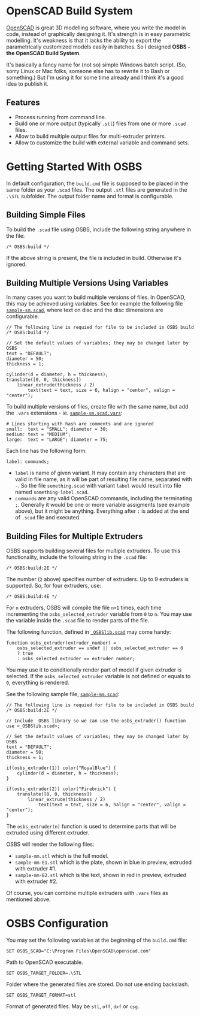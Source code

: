 # OpenSCAD Build System

[OpenSCAD](https://www.openscad.org/) is great 3D modelling software, where you write the model in code, instead of graphically designing it. It's strength is in easy parametric modelling. It's weakness is that it lacks the ability to export the parametrically customized models easily in batches. So I designed **OSBS - the OpenSCAD Build System**.

It's basically a fancy name for (not so) simple Windows batch script. (So, sorry Linux or Mac folks, someone else has to rewrite it to Bash or something.) But I'm using it for some time already and I think it's a good idea to publish it.

## Features

* Process running from command line.
* Build one or more output (typically `.stl`) files from one or more `.scad` files.
* Allow to build multiple output files for multi-extruder printers.
* Allow to customize the build with external variable and command sets.

# Getting Started With OSBS

In default configuration, the `build.cmd` file is supposed to be placed in the same folder as your `.scad` files. The output `.stl` files are generated in the `.\STL` subfolder. The output folder name and format is configurable.

## Building Simple Files

To build the `.scad` file using OSBS, include the following string anywhere in the file:

```
/* OSBS:build */
```

If the above string is present, the file is included in build. Otherwise it's ignored.

## Building Multiple Versions Using Variables

In many cases you want to build multiple versions of files. In OpenSCAD, this may be achieved using variables. See for example the following file [`sample-sm.scad`](sample-sm.scad), where text on disc and the disc dimensions are configurable:

```
// The following line is requied for file to be included in OSBS build
/* OSBS:build */

// Set the default values of variables; they may be changed later by OSBS
text = "DEFAULT";
diameter = 50;
thickness = 1;

cylinder(d = diameter, h = thickness);
translate([0, 0, thickness]) 
    linear_extrude(thickness / 2) 
        text(text = text, size = 6, halign = "center", valign = "center");
```

To build multiple versions of files, create file with the same name, but add the `.vars` extensions - ie. [`sample-sm.scad.vars`](sample-sm.scad.vars):

```
# Lines starting with hash are comments and are ignored
small:  text = "SMALL"; diameter = 30;
medium: text = "MEDIUM";
large:  text = "LARGE"; diameter = 75;
```

Each line has the following form:

```
label: commands;
```

* `label` is name of given variant. It may contain any characters that are valid in file name, as it will be part of resulting file name, separated with `-`. So the file `something.scad` with variant `label` would result into file named `something-label.scad`.
* `commands` are any valid OpenSCAD commands, including the terminating `;`. Generally it would be one or more variable assigments (see example above), but it might be anything. Everything after `:` is added at the end of `.scad` file and executed.

## Building Files for Multiple Extruders

OSBS supports building several files for multiple extruders. To use this functionality, include the following string in the `.scad` file:

```
/* OSBS:build:2E */
```

The number (`2` above) specifies number of extruders. Up to 9 extruders is supported. So, for four extruders, use:

```
/* OSBS:build:4E */
```

For `n` extruders, OSBS will compile the file `n+1` times, each time incrementing the `osbs_selected_extruder` variable from `0` to `n`. You may use the variable inside the `.scad` file to render parts of the file.

The following function, defined in [`_OSBSlib.scad`](_OSBSlib.scad) may come handy:

```
function osbs_extruder(extruder_number) = 
    osbs_selected_extruder == undef || osbs_selected_extruder == 0 
    ? true 
    : osbs_selected_extruder == extruder_number;
```

You may use it to conditionally render part of model if given extruder is selected. If the `osbs_selected_extruder` variable is not defined or equals to `0`, everything is rendered.

See the following sample file, [`sample-mm.scad`](sample-mm.scad):

```
// The following line is requied for file to be included in OSBS build
/* OSBS:build:2E */

// Include  OSBS library so we can use the osbs_extruder() function
use <_OSBSlib.scad>;

// Set the default values of variables; they may be changed later by OSBS
text = "DEFAULT";
diameter = 50;
thickness = 1;

if(osbs_extruder(1)) color("RoyalBlue") {
    cylinder(d = diameter, h = thickness);
}

if(osbs_extruder(2)) color("Firebrick") {
    translate([0, 0, thickness]) 
        linear_extrude(thickness / 2) 
            text(text = text, size = 6, halign = "center", valign = "center");
}
```

The `osbs_extruder(n)` function is used to determine parts that will be extruded using different extruder.

OSBS will render the following files:

* `sample-mm.stl` which is the full model.
* `sample-mm-E1.stl` which is the plate, shown in blue in preview, extruded with extruder #1.
* `sample-mm-E2.stl` which is the text, shown in red in preview, extruded with extruder #2.

Of course, you can combine multiple extruders with `.vars` files as mentioned above.

# OSBS Configuration

You may set the following variables at the beginning of the `build.cmd` file:

```
SET OSBS_SCAD="C:\Program Files\OpenSCAD\openscad.com"
```
Path to OpenSCAD executable.

```
SET OSBS_TARGET_FOLDER=.\STL
```
Folder where the generated files are stored. Do not use ending backslash.

```
SET OSBS_TARGET_FORMAT=stl
```
Format of generated files. May be `stl`, `off`, `dxf` or `csg`.